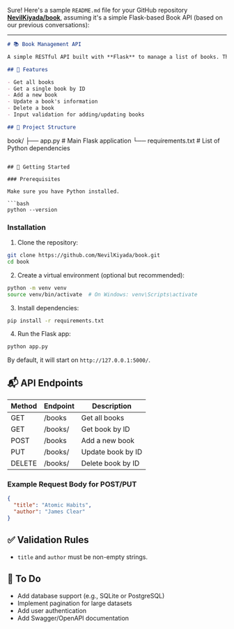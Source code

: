 Sure! Here's a sample `README.md` file for your GitHub repository [**NevilKiyada/book**](https://github.com/NevilKiyada/book/), assuming it's a simple Flask-based Book API (based on our previous conversations):

---

```markdown
# 📚 Book Management API

A simple RESTful API built with **Flask** to manage a list of books. This project demonstrates basic CRUD operations and serves as a beginner-friendly example for learning Flask.

## 🔧 Features

- Get all books
- Get a single book by ID
- Add a new book
- Update a book's information
- Delete a book
- Input validation for adding/updating books

## 📁 Project Structure

```

book/
├── app.py               # Main Flask application
└── requirements.txt     # List of Python dependencies

````

## 🚀 Getting Started

### Prerequisites

Make sure you have Python installed.

```bash
python --version
````

### Installation

1. Clone the repository:

```bash
git clone https://github.com/NevilKiyada/book.git
cd book
```

2. Create a virtual environment (optional but recommended):

```bash
python -m venv venv
source venv/bin/activate  # On Windows: venv\Scripts\activate
```

3. Install dependencies:

```bash
pip install -r requirements.txt
```

4. Run the Flask app:

```bash
python app.py
```

By default, it will start on `http://127.0.0.1:5000/`.

## 📬 API Endpoints

| Method | Endpoint    | Description       |
| ------ | ----------- | ----------------- |
| GET    | /books      | Get all books     |
| GET    | /books/<id> | Get book by ID    |
| POST   | /books      | Add a new book    |
| PUT    | /books/<id> | Update book by ID |
| DELETE | /books/<id> | Delete book by ID |

### Example Request Body for POST/PUT

```json
{
  "title": "Atomic Habits",
  "author": "James Clear"
}
```

## ✅ Validation Rules

* `title` and `author` must be non-empty strings.

## 📌 To Do

* Add database support (e.g., SQLite or PostgreSQL)
* Implement pagination for large datasets
* Add user authentication
* Add Swagger/OpenAPI documentation

